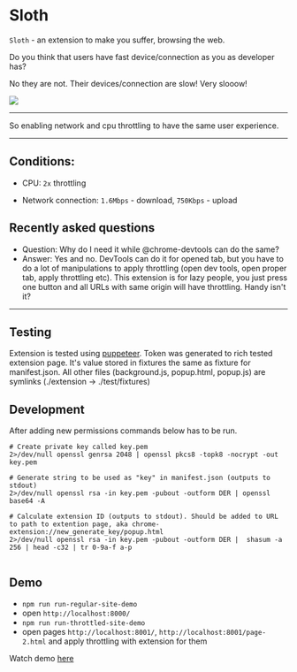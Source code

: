 # Sloth

`Sloth` - an extension to make you suffer, browsing the web.

Do you think that users have fast device/connection as you as developer has?

No they are not. Their devices/connection are slow! Very slooow!

![](https://user-images.githubusercontent.com/6231516/36938869-cb6b0c92-1f30-11e8-9085-26b386b7a39a.gif)  

---

So enabling network and cpu throttling to have the same user experience.

---

## Conditions:

- CPU: `2x` throttling

- Network connection: `1.6Mbps` - download, `750Kbps` - upload

## Recently asked questions

 - Question: Why do I need it while @chrome-devtools can do the same?
 - Answer: Yes and no. DevTools can do it for opened tab, but you have to do a lot of manipulations to apply throttling (open dev tools, open proper tab, apply throttling etc). This extension is for lazy people, you just press one button and all URLs with same origin will have throttling. Handy isn't it?
 
 ----

## Testing

Extension is tested using [puppeteer](https://github.com/GoogleChrome/puppeteer).
Token was generated to rich tested extension page. It's value stored in fixtures the same as fixture for manifest.json.
All other files (background.js, popup.html, popup.js) are symlinks (./extension -> ./test/fixtures)

## Development

After adding new permissions commands below has to be run.

```
# Create private key called key.pem
2>/dev/null openssl genrsa 2048 | openssl pkcs8 -topk8 -nocrypt -out key.pem

# Generate string to be used as "key" in manifest.json (outputs to stdout)
2>/dev/null openssl rsa -in key.pem -pubout -outform DER | openssl base64 -A

# Calculate extension ID (outputs to stdout). Should be added to URL to path to extention page, aka chrome-extension://new_generate_key/popup.html
2>/dev/null openssl rsa -in key.pem -pubout -outform DER |  shasum -a 256 | head -c32 | tr 0-9a-f a-p
 
```


## Demo

- `npm run run-regular-site-demo` 
- open `http://localhost:8000/`
- `npm run run-throttled-site-demo`
- open pages `http://localhost:8001/`, `http://localhost:8001/page-2.html` and apply throttling with extension for them

Watch demo [here](https://twitter.com/denar90_/status/971152543781933056)

